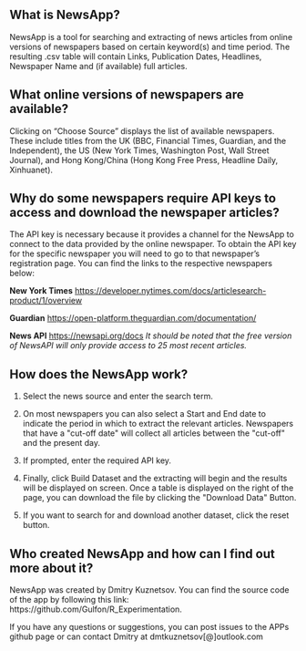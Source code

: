 <h2> What is NewsApp? </h2>
NewsApp is a tool for searching and extracting of news articles from online versions of newspapers based on certain keyword(s) and time period. The resulting .csv table will contain Links, Publication Dates, Headlines, Newspaper Name and (if available) full articles.
 
<h2> What online versions of newspapers are available? </h2>
Clicking on “Choose Source” displays the list of available newspapers. These include titles from the UK (BBC, Financial Times, Guardian, and the Independent), the US (New York Times, Washington Post, Wall Street Journal), and Hong Kong/China (Hong Kong Free Press, Headline Daily,  Xinhuanet).
 
<h2> Why do some newspapers require API keys to access and download the newspaper articles?</h2>
The API key is necessary because it provides a channel for the NewsApp to connect to the data provided by the online newspaper. To obtain the API key for the specific newspaper you will need to go to that newspaper’s registration page. You can find the links to the respective newspapers below:

<b>New York Times</b>
https://developer.nytimes.com/docs/articlesearch-product/1/overview

<b>Guardian</b>
https://open-platform.theguardian.com/documentation/

<b>News API</b>
https://newsapi.org/docs
<i>It should be noted that the free version of NewsAPI will only provide access to 25 most recent articles.</i>

 
<h2> How does the NewsApp work? </h2>

1. Select the news source and enter the search term.

2. On most newspapers you can also select a Start and End date to indicate the period in which to extract the relevant articles. Newspapers that have a "cut-off date" will collect all articles between the "cut-off" and the present day. 
3. If prompted, enter the required API key. 

4. Finally, click Build Dataset and the extracting will begin and the results will be displayed on screen. Once a table is displayed on the right of the page, you can download the file by clicking the "Download Data" Button. 

5. If you want to search for and download another dataset, click the reset button. 
 
<h2> Who created NewsApp and how can I find out more about it? </h2>
NewsApp was created by Dmitry Kuznetsov. You can find the source code of the app by following this link: https://github.com/Gulfon/R_Experimentation.

If you have any questions or suggestions, you can post issues to the APPs github page or can contact Dmitry at dmtkuznetsov[@]outlook.com
 
